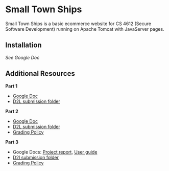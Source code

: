 # Small Town Ships

Small Town Ships is a basic ecommerce website for CS 4612 (Secure Software Development) running on Apache Tomcat with JavaServer pages.

## Installation

*See Google Doc*

## Additional Resources

**Part 1**

- [Google Doc](https://docs.google.com/document/d/1vxiZdJJseQ1-9ecXXB3-Omdi-b2v2utg5wZCidxTeVc/edit)
- [D2L submission folder](https://kennesaw.view.usg.edu/d2l/lms/dropbox/user/folder_submit_files.d2l?ou=1865956&db=1622075&grpid=1896129)

**Part 2**

- [Google Doc](https://docs.google.com/document/d/1pTzkMfcc32o5ALBWeww3pFG7XtjHIDURgYTwHxm7JJE/edit?usp=sharing)
- [D2L submission folder](https://kennesaw.view.usg.edu/d2l/lms/dropbox/user/folder_submit_files.d2l?db=1622085&grpid=1896129&isprv=0&bp=0&ou=1865956)
- [Grading Policy](https://kennesawedu-my.sharepoint.com/:b:/g/personal/skemp13_students_kennesaw_edu/EW26l42VMcpEt5EXfuC2dVoB52ZApfVN8i3zGWGrVGD0yQ?e=jSIALL)

**Part 3**

- Google Docs: [Project report](https://docs.google.com/document/d/1OcCUsaMFyVMFk9JsmFggFEMAVUGWuU9jJPCIdGnAEcs/edit?usp=sharing), [User guide](https://docs.google.com/document/d/1IvYwuDbyocxGGfRaP6PwwmIBWZzfpXVdiAca9NjcQPY/edit?usp=sharing)
- [D2l submission folder](https://kennesaw.view.usg.edu/d2l/lms/dropbox/user/folder_submit_files.d2l?db=1622087&grpid=1896129&isprv=0&bp=0&ou=1865956)
- [Grading Policy](https://kennesawedu-my.sharepoint.com/:b:/g/personal/skemp13_students_kennesaw_edu/EdCgYGUaIBRJk_b6u0mK5Z4BbahFNRpEVJQ6_YquqNU2Tg?e=bsflDB)
